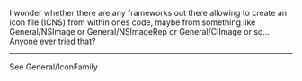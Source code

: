 I wonder whether there are any frameworks out there allowing to create an icon file (ICNS) from within ones code, maybe from something like General/NSImage or General/NSImageRep or General/CIImage or so... Anyone ever tried that?

----

See General/IconFamily